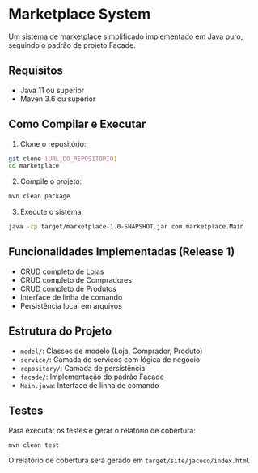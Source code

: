 # Marketplace System

Um sistema de marketplace simplificado implementado em Java puro, seguindo o padrão de projeto Facade.

## Requisitos

- Java 11 ou superior
- Maven 3.6 ou superior

## Como Compilar e Executar

1. Clone o repositório:
```bash
git clone [URL_DO_REPOSITORIO]
cd marketplace
```

2. Compile o projeto:
```bash
mvn clean package
```

3. Execute o sistema:
```bash
java -cp target/marketplace-1.0-SNAPSHOT.jar com.marketplace.Main
```

## Funcionalidades Implementadas (Release 1)

- CRUD completo de Lojas
- CRUD completo de Compradores
- CRUD completo de Produtos
- Interface de linha de comando
- Persistência local em arquivos

## Estrutura do Projeto

- `model/`: Classes de modelo (Loja, Comprador, Produto)
- `service/`: Camada de serviços com lógica de negócio
- `repository/`: Camada de persistência
- `facade/`: Implementação do padrão Facade
- `Main.java`: Interface de linha de comando

## Testes

Para executar os testes e gerar o relatório de cobertura:

```bash
mvn clean test
```

O relatório de cobertura será gerado em `target/site/jacoco/index.html`
